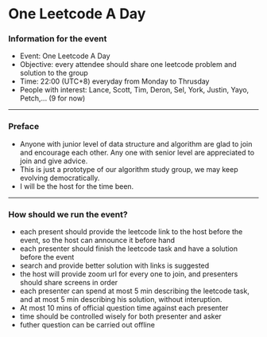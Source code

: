# One Leetcode A Day

### Information for the event
* Event: One Leetcode A Day
* Objective: every attendee should share one leetcode problem and solution to the group
* Time: 22:00 (UTC+8) everyday from Monday to Thrusday 
* People with interest: Lance, Scott, Tim, Deron, Sel, York, Justin, Yayo, Petch,... (9 for now)
 
---
### Preface
* Anyone with junior level of data structure and algorithm are glad to join and encourage each other. Any one with senior level are appreciated to join and give advice.
* This is just a prototype of our algorithm study group, we may keep evolving democratically. 
* I will be the host for the time been.
---
### How should we run the event?
* each present should provide the leetcode link to the host before the event, so the host can announce it before hand
* each presenter should finish the leetcode task and have a solution before the event
* search and provide better solution with links is suggested
* the host will provide zoom url for every one to join, and presenters should share screens in order
* each presenter can spend at most 5 min describing the leetcode task, and at most 5 min describing his solution, without interuption.
* At most 10 mins of official question time against each presenter
* time should be controlled wisely for both presenter and asker
* futher question can be carried out offline



